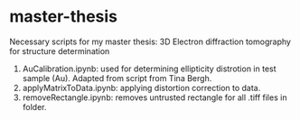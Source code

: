 # master-thesis
Necessary scripts for my master thesis: 3D Electron diffraction tomography for structure determination

1. AuCalibration.ipynb: used for determining ellipticity distrotion in test sample (Au). Adapted from script from Tina Bergh.
2. applyMatrixToData.ipynb: applying distortion correction to data. 
3. removeRectangle.ipynb: removes untrusted rectangle for all .tiff files in folder. 
